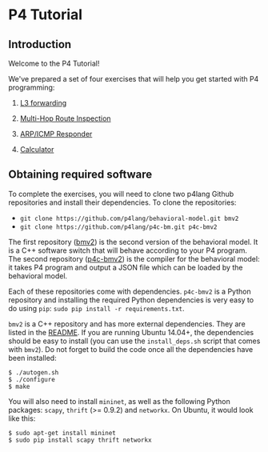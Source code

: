 # P4 Tutorial

## Introduction

Welcome to the P4 Tutorial!

We've prepared a set of four exercises that will help you get started
with P4 programming:

1.  [L3 forwarding](./ipv4_forward)

2.  [Multi-Hop Route Inspection](./mri)

3.  [ARP/ICMP Responder](./arp)

4.  [Calculator](./calc)

## Obtaining required software

To complete the exercises, you will need to clone two p4lang Github repositories
and install their dependencies. To clone the repositories:

- `git clone https://github.com/p4lang/behavioral-model.git bmv2`
- `git clone https://github.com/p4lang/p4c-bm.git p4c-bmv2`

The first repository ([bmv2](https://github.com/p4lang/behavioral-model)) is the
second version of the behavioral model. It is a C++ software switch that will
behave according to your P4 program. The second repository
([p4c-bmv2](https://github.com/p4lang/p4c-bm)) is the compiler for the
behavioral model: it takes P4 program and output a JSON file which can be loaded
by the behavioral model.

Each of these repositories come with dependencies. `p4c-bmv2` is a Python
repository and installing the required Python dependencies is very easy to do
using `pip`: `sudo pip install -r requirements.txt`.

`bmv2` is a C++ repository and has more external dependencies. They are listed
in the
[README](https://github.com/p4lang/behavioral-model/blob/master/README.md). If
you are running Ubuntu 14.04+, the dependencies should be easy to install (you
can use the `install_deps.sh` script that comes with `bmv2`). Do not forget to
build the code once all the dependencies have been installed:

```
$ ./autogen.sh
$ ./configure
$ make
```


You will also need to install `mininet`, as well as the following Python
packages: `scapy`, `thrift` (>= 0.9.2) and `networkx`. On Ubuntu, it would look
like this:

```
$ sudo apt-get install mininet
$ sudo pip install scapy thrift networkx
```


